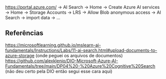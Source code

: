 https://portal.azure.com/ -> AI Search -> Home -> Create Azure AI services -> Home -> Storage Accounts -> LRS -> Allow Blob anonymous access -> AI Search -> import data -> ...

## Referências
https://microsoftlearning.github.io/mslearn-ai-fundamentals/Instructions/Labs/11-ai-search.html#upload-documents-to-azure-storage (onde peguei os arquivos de documentos)
https://github.com/alexklenio/DIO-Microsoft-Azure-AI-Fundamentals/tree/main/DP04%20-%20Azure%20Cognitive%20Search (não deu certo pela DIO então segui esse cara aqui)